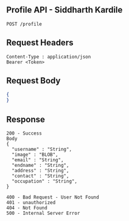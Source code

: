 ## Profile API - Siddharth  Kardile
```
POST /profile
```

## Request Headers
```
Content-Type : application/json
Bearer <Token>

```
 
## Request Body
``` json 
{
}
```
## Response
```
200 - Success
Body
{
  "username" : "String",
  "image" : "BLOB",
  "email" : "String",
  "endname" : "String",
  "address" : "String",
  "contact" : "String",
  "occupation" : "String",
}

400 - Bad Request - User Not Found
401 - unauthorized 
404 - Not Found
500 - Internal Server Error

